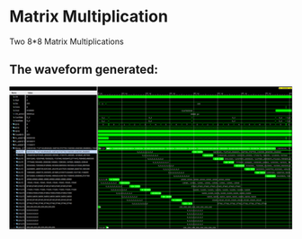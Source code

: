 # Matrix Multiplication
Two 8*8 Matrix Multiplications

## The waveform generated:
![alt text](https://github.com/TDHTTTT/matmult/blob/master/wf.png)
